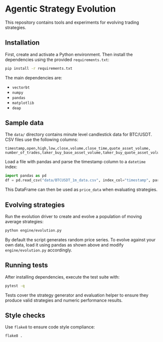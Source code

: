 # Agentic Strategy Evolution

This repository contains tools and experiments for evolving trading strategies.

## Installation

First, create and activate a Python environment. Then install the dependencies
using the provided `requirements.txt`:

```bash
pip install -r requirements.txt
```

The main dependencies are:

- `vectorbt`
- `numpy`
- `pandas`
- `matplotlib`
- `deap`

## Sample data

The `data/` directory contains minute level candlestick data for BTC/USDT.
CSV files use the following columns:

```
timestamp,open,high,low,close,volume,close_time,quote_asset_volume,
number_of_trades,taker_buy_base_asset_volume,taker_buy_quote_asset_volume,ignore
```

Load a file with pandas and parse the timestamp column to a `datetime` index:

```python
import pandas as pd
df = pd.read_csv("data/BTCUSDT_1m_data.csv", index_col="timestamp", parse_dates=True)
```

This DataFrame can then be used as `price_data` when evaluating strategies.

## Evolving strategies

Run the evolution driver to create and evolve a population of moving average
strategies:

```bash
python engine/evolution.py
```

By default the script generates random price series. To evolve against your own
data, load it using pandas as shown above and modify `engine/evolution.py`
accordingly.

## Running tests

After installing dependencies, execute the test suite with:

```bash
pytest -q
```

Tests cover the strategy generator and evaluation helper to ensure they produce
valid strategies and numeric performance results.

## Style checks

Use `flake8` to ensure code style compliance:

```bash
flake8 .
```

